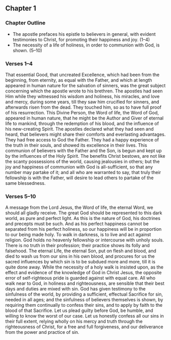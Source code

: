 ## Chapter 1

### Chapter Outline

- The apostle prefaces his epistle to believers in general, with evident testimonies to Christ, for promoting their happiness and joy. (1–4)
- The necessity of a life of holiness, in order to communion with God, is shown. (5–10)

### Verses 1–4

That essential Good, that uncreated Excellence, which had been from the beginning, from eternity, as equal with the Father, and which at length appeared in human nature for the salvation of sinners, was the great subject concerning which the apostle wrote to his brethren. The apostles had seen Him while they witnessed his wisdom and holiness, his miracles, and love and mercy, during some years, till they saw him crucified for sinners, and afterwards risen from the dead. They touched him, so as to have full proof of his resurrection. This Divine Person, the Word of life, the Word of God, appeared in human nature, that he might be the Author and Giver of eternal life to mankind, through the redemption of his blood, and the influence of his new-creating Spirit. The apostles declared what they had seen and heard, that believers might share their comforts and everlasting advantages. They had free access to God the Father. They had a happy experience of the truth in their souls, and showed its excellence in their lives. This communion of believers with the Father and the Son, is begun and kept up by the influences of the Holy Spirit. The benefits Christ bestows, are not like the scanty possessions of the world, causing jealousies in others; but the joy and happiness of communion with God is all-sufficient, so that any number may partake of it; and all who are warranted to say, that truly their fellowship is with the Father, will desire to lead others to partake of the same blessedness.

### Verses 5–10

A message from the Lord Jesus, the Word of life, the eternal Word, we should all gladly receive. The great God should be represented to this dark world, as pure and perfect light. As this is the nature of God, his doctrines and precepts must be such. And as his perfect happiness cannot be separated from his perfect holiness, so our happiness will be in proportion to our being made holy. To walk in darkness, is to live and act against religion. God holds no heavenly fellowship or intercourse with unholy souls. There is no truth in their profession; their practice shows its folly and falsehood. The eternal Life, the eternal Son, put on flesh and blood, and died to wash us from our sins in his own blood, and procures for us the sacred influences by which sin is to be subdued more and more, till it is quite done away. While the necessity of a holy walk is insisted upon, as the effect and evidence of the knowledge of God in Christ Jesus, the opposite error of self-righteous pride is guarded against with equal care. All who walk near to God, in holiness and righteousness, are sensible that their best days and duties are mixed with sin. God has given testimony to the sinfulness of the world, by providing a sufficient, effectual Sacrifice for sin, needed in all ages; and the sinfulness of believers themselves is shown, by requiring them continually to confess their sins, and to apply by faith to the blood of that Sacrifice. Let us plead guilty before God, be humble, and willing to know the worst of our case. Let us honestly confess all our sins in their full extent, relying wholly on his mercy and truth through the righteousness of Christ, for a free and full forgiveness, and our deliverance from the power and practice of sin.

